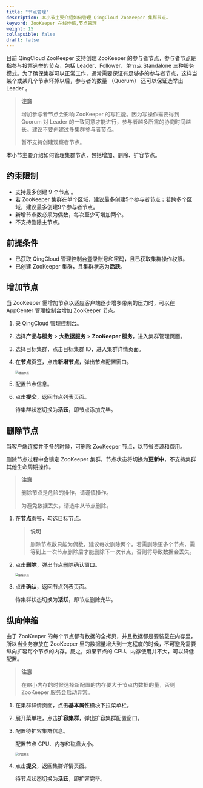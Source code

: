 ```yaml
---
title: "节点管理"
description: 本小节主要介绍如何管理 QingCloud ZooKeeper 集群节点。 
keyword: ZooKeeper 在线伸缩,节点管理
weight: 15
collapsible: false
draft: false
---
```


目前 QingCloud ZooKeeper 支持创建 ZooKeeper 的参与者节点，参与者节点是指参与投票选举的节点，包括 Leader、Follower、单节点 Standalone 三种服务模式。为了确保集群可以正常工作，通常需要保证有足够多的参与者节点，这样当某个或某几个节点坏掉以后，参与者的数量 （Quorum） 还可以保证选举出 Leader 。

> **注意**
> 
> 增加参与者节点会影响 ZooKeeper 的写性能。因为写操作需要得到 Quorum 对 Leader 的一致同意才能进行，参与者越多所需的协商时间越长。建议不要创建过多集群参与者节点。
> 
> 暂不支持创建观察者节点。

本小节主要介绍如何管理集群节点，包括增加、删除、扩容节点。

## 约束限制

- 支持最多创建 9 个节点 。
- 若 ZooKeeper 集群在单个区域，建议最多创建5个参与者节点；若跨多个区域，建议最多创建9个参与者节点。
- 新增节点数必须为偶数，每次至少可增加两个。
- 不支持删除主节点。

## 前提条件

- 已获取 QingCloud 管理控制台登录账号和密码，且已获取集群操作权限。
- 已创建 ZooKeeper 集群，且集群状态为**活跃**。

## 增加节点

当 ZooKeeper 需增加节点以适应客户端逐步增多带来的压力时，可以在 AppCenter 管理控制台增加 ZooKeeper 节点。

1. 录 QingCloud 管理控制台。
2. 选择**产品与服务** > **大数据服务** > **ZooKeeper 服务**，进入集群管理页面。
3. 选择目标集群，点击目标集群 ID，进入集群详情页面。
4. 在**节点**页签，点击**新增节点**，弹出节点配置窗口。

   <img src="../../_images/add_node.png" alt="增加节点" style="zoom:50%;" />

5. 配置节点信息。

6. 点击**提交**，返回节点列表页面。

   待集群状态切换为**活跃**，即节点添加完毕。

## 删除节点

当客户端连接并不多的时候，可删除 ZooKeeper 节点，以节省资源和费用。

删除节点过程中会锁定 ZooKeeper 集群，节点状态将切换为**更新中**，不支持集群其他生命周期操作。

> **注意**
> 
> 删除节点是危险的操作，请谨慎操作。
> 
> 为避免数据丢失，请选中从节点删除。

1. 在**节点**页签，勾选目标节点。

   > **说明**
   >
   > 删除节点数只能为偶数，建议每次删除两个。若需删除更多个节点，需等到上一次节点删除后才能删除下一次节点，否则将导致数据会丢失。

2. 点击**删除**，弹出节点删除确认窗口。

   <img src="../../_images/delete_node.png" alt="删除节点" style="zoom:50%;" />

3. 点击**确认**，返回节点列表页面。

   待集群状态切换为**活跃**，即节点删除完毕。

## 纵向伸缩

由于 ZooKeeper 的每个节点都有数据的全拷贝，并且数据都是要装载在内存里，所以当业务存放在 ZooKeeper 里的数据量增大到一定程度的时候，不可避免需要纵向扩容每个节点的内存。反之，如果节点的 CPU、内存使用并不大，可以降低配置。

> **注意**
> 
> 在缩小内存的时候选择新配置的内存要大于节点内数据的量，否则 ZooKeeper 服务会启动异常。

1. 在集群详情页面，点击**基本属性**模块下拉菜单栏。
2. 展开菜单栏，点击**扩容集群**，弹出扩容集群配置窗口。
3. 配置待扩容集群信息。

    配置节点 CPU、内存和磁盘大小。

    <img src="../../_images/scale_up_down.png" alt="扩容节点" style="zoom:50%;" />

4. 点击**提交**，返回集群详情页面。

   待节点状态切换为**活跃**，即扩容完毕。
